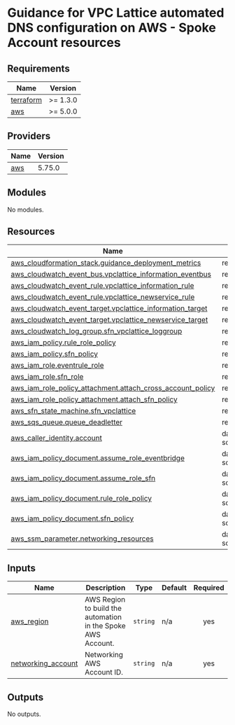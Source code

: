 <!-- BEGIN_TF_DOCS -->
# Guidance for VPC Lattice automated DNS configuration on AWS - Spoke Account resources

## Requirements

| Name | Version |
|------|---------|
| <a name="requirement_terraform"></a> [terraform](#requirement\_terraform) | >= 1.3.0 |
| <a name="requirement_aws"></a> [aws](#requirement\_aws) | >= 5.0.0 |

## Providers

| Name | Version |
|------|---------|
| <a name="provider_aws"></a> [aws](#provider\_aws) | 5.75.0 |

## Modules

No modules.

## Resources

| Name | Type |
|------|------|
| [aws_cloudformation_stack.guidance_deployment_metrics](https://registry.terraform.io/providers/hashicorp/aws/latest/docs/resources/cloudformation_stack) | resource |
| [aws_cloudwatch_event_bus.vpclattice_information_eventbus](https://registry.terraform.io/providers/hashicorp/aws/latest/docs/resources/cloudwatch_event_bus) | resource |
| [aws_cloudwatch_event_rule.vpclattice_information_rule](https://registry.terraform.io/providers/hashicorp/aws/latest/docs/resources/cloudwatch_event_rule) | resource |
| [aws_cloudwatch_event_rule.vpclattice_newservice_rule](https://registry.terraform.io/providers/hashicorp/aws/latest/docs/resources/cloudwatch_event_rule) | resource |
| [aws_cloudwatch_event_target.vpclattice_information_target](https://registry.terraform.io/providers/hashicorp/aws/latest/docs/resources/cloudwatch_event_target) | resource |
| [aws_cloudwatch_event_target.vpclattice_newservice_target](https://registry.terraform.io/providers/hashicorp/aws/latest/docs/resources/cloudwatch_event_target) | resource |
| [aws_cloudwatch_log_group.sfn_vpclattice_loggroup](https://registry.terraform.io/providers/hashicorp/aws/latest/docs/resources/cloudwatch_log_group) | resource |
| [aws_iam_policy.rule_role_policy](https://registry.terraform.io/providers/hashicorp/aws/latest/docs/resources/iam_policy) | resource |
| [aws_iam_policy.sfn_policy](https://registry.terraform.io/providers/hashicorp/aws/latest/docs/resources/iam_policy) | resource |
| [aws_iam_role.eventrule_role](https://registry.terraform.io/providers/hashicorp/aws/latest/docs/resources/iam_role) | resource |
| [aws_iam_role.sfn_role](https://registry.terraform.io/providers/hashicorp/aws/latest/docs/resources/iam_role) | resource |
| [aws_iam_role_policy_attachment.attach_cross_account_policy](https://registry.terraform.io/providers/hashicorp/aws/latest/docs/resources/iam_role_policy_attachment) | resource |
| [aws_iam_role_policy_attachment.attach_sfn_policy](https://registry.terraform.io/providers/hashicorp/aws/latest/docs/resources/iam_role_policy_attachment) | resource |
| [aws_sfn_state_machine.sfn_vpclattice](https://registry.terraform.io/providers/hashicorp/aws/latest/docs/resources/sfn_state_machine) | resource |
| [aws_sqs_queue.queue_deadletter](https://registry.terraform.io/providers/hashicorp/aws/latest/docs/resources/sqs_queue) | resource |
| [aws_caller_identity.account](https://registry.terraform.io/providers/hashicorp/aws/latest/docs/data-sources/caller_identity) | data source |
| [aws_iam_policy_document.assume_role_eventbridge](https://registry.terraform.io/providers/hashicorp/aws/latest/docs/data-sources/iam_policy_document) | data source |
| [aws_iam_policy_document.assume_role_sfn](https://registry.terraform.io/providers/hashicorp/aws/latest/docs/data-sources/iam_policy_document) | data source |
| [aws_iam_policy_document.rule_role_policy](https://registry.terraform.io/providers/hashicorp/aws/latest/docs/data-sources/iam_policy_document) | data source |
| [aws_iam_policy_document.sfn_policy](https://registry.terraform.io/providers/hashicorp/aws/latest/docs/data-sources/iam_policy_document) | data source |
| [aws_ssm_parameter.networking_resources](https://registry.terraform.io/providers/hashicorp/aws/latest/docs/data-sources/ssm_parameter) | data source |

## Inputs

| Name | Description | Type | Default | Required |
|------|-------------|------|---------|:--------:|
| <a name="input_aws_region"></a> [aws\_region](#input\_aws\_region) | AWS Region to build the automation in the Spoke AWS Account. | `string` | n/a | yes |
| <a name="input_networking_account"></a> [networking\_account](#input\_networking\_account) | Networking AWS Account ID. | `string` | n/a | yes |

## Outputs

No outputs.
<!-- END_TF_DOCS -->